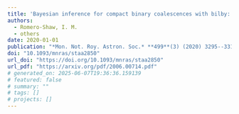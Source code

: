 ```yaml
---
title: 'Bayesian inference for compact binary coalescences with bilby: validation and application to the first LIGO\textendash{}Virgo gravitational-wave transient catalogue'
authors:
  - Romero-Shaw, I. M.
  - others
date: 2020-01-01
publication: "*Mon. Not. Roy. Astron. Soc.* **499**(3) (2020) 3295--3319"
doi: "10.1093/mnras/staa2850"
url_doi: "https://doi.org/10.1093/mnras/staa2850"
url_pdf: "https://arxiv.org/pdf/2006.00714.pdf"
# generated_on: 2025-06-07T19:36:36.159139
# featured: false
# summary: ""
# tags: []
# projects: []
---
```

